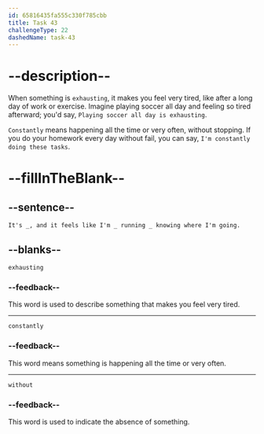 ```yaml
---
id: 65816435fa555c330f785cbb
title: Task 43
challengeType: 22
dashedName: task-43
---
```


<!--
AUDIO REFERENCE:
"It's exhausting, and it feels like I'm constantly running without knowing where I'm going."
-->

# --description--

When something is `exhausting`, it makes you feel very tired, like after a long day of work or exercise. Imagine playing soccer all day and feeling so tired afterward; you'd say, `Playing soccer all day is exhausting`.

`Constantly` means happening all the time or very often, without stopping. If you do your homework every day without fail, you can say, `I'm constantly doing these tasks`.

# --fillInTheBlank--

## --sentence--

`It's _, and it feels like I'm _ running _ knowing where I'm going.`

## --blanks--

`exhausting`

### --feedback--

This word is used to describe something that makes you feel very tired.

---

`constantly`

### --feedback--

This word means something is happening all the time or very often.

---

`without`

### --feedback--

This word is used to indicate the absence of something.
